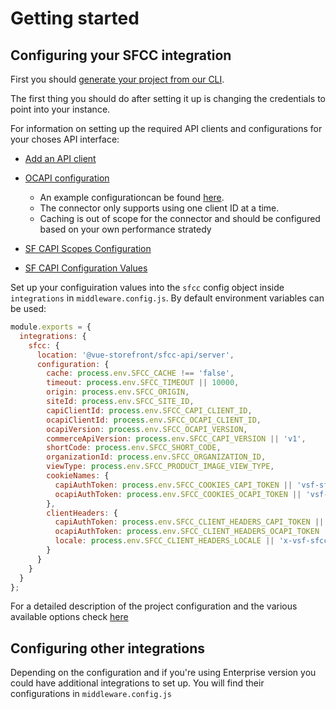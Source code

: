 # Getting started


## Configuring your SFCC integration

First you should [generate your project from our CLI](https://docs.vuestorefront.io/v2/general/installation.html).

The first thing you should do after setting it up is changing the credentials to point into your instance.

For information on setting up the required API clients and configurations for your choses API interface:

* [Add an API client](https://documentation.b2c.commercecloud.salesforce.com/DOC2/topic/com.demandware.dochelp/content/b2c_commerce/topics/account_manager/b2c_account_manager_add_api_client_id.html)

* [OCAPI configuration](https://documentation.b2c.commercecloud.salesforce.com/DOC2/topic/com.demandware.dochelp/OCAPI/current/usage/OCAPISettings.html)
  - An example configurationcan be found [here](example-ocapi-configuration.md).
  - The connector only supports using one client ID at a time.
  - Caching is out of scope for the connector and should be configured based on your own performance stratedy

* [SF CAPI Scopes Configuration](https://developer.commercecloud.com/s/article/CommerceAPI-Client-Permissions-for-API-Endpoints)

* [SF CAPI Configuration Values](https://developer.commercecloud.com/s/article/CommerceAPI-ConfigurationValues)

Set up your configuiration values into the `sfcc` config object inside `integrations` in `middleware.config.js`. By default environment variables can be used:

```js
module.exports = {
  integrations: {
    sfcc: {
      location: '@vue-storefront/sfcc-api/server',
      configuration: {
        cache: process.env.SFCC_CACHE !== 'false',
        timeout: process.env.SFCC_TIMEOUT || 10000,
        origin: process.env.SFCC_ORIGIN,
        siteId: process.env.SFCC_SITE_ID,
        capiClientId: process.env.SFCC_CAPI_CLIENT_ID,
        ocapiClientId: process.env.SFCC_OCAPI_CLIENT_ID,
        ocapiVersion: process.env.SFCC_OCAPI_VERSION,
        commerceApiVersion: process.env.SFCC_CAPI_VERSION || 'v1',
        shortCode: process.env.SFCC_SHORT_CODE,
        organizationId: process.env.SFCC_ORGANIZATION_ID,
        viewType: process.env.SFCC_PRODUCT_IMAGE_VIEW_TYPE,
        cookieNames: {
          capiAuthToken: process.env.SFCC_COOKIES_CAPI_TOKEN || 'vsf-sfcc-capi-token',
          ocapiAuthToken: process.env.SFCC_COOKIES_OCAPI_TOKEN || 'vsf-sfcc-ocapi-token'
        },
        clientHeaders: {
          capiAuthToken: process.env.SFCC_CLIENT_HEADERS_CAPI_TOKEN || 'x-vsf-sfcc-capi-token',
          ocapiAuthToken: process.env.SFCC_CLIENT_HEADERS_OCAPI_TOKEN || 'x-vsf-sfcc-ocapi-token',
          locale: process.env.SFCC_CLIENT_HEADERS_LOCALE || 'x-vsf-sfcc-locale'
        }
      }
    }
  }
};
```

For a detailed description of the project configuration and the various available options check [here](configuration.md)

## Configuring other integrations

Depending on the configuration and if you're using Enterprise version you could have additional integrations to set up. You will find their configurations in `middleware.config.js`

